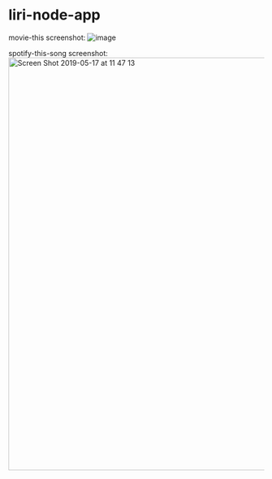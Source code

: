 # liri-node-app

movie-this screenshot:
![image](https://user-images.githubusercontent.com/47833766/57939203-cf033700-7897-11e9-8935-975e98c379ea.png)


spotify-this-song screenshot:
<img width="812" alt="Screen Shot 2019-05-17 at 11 47 13" src="https://user-images.githubusercontent.com/47833766/57940131-cf043680-7899-11e9-993c-c56ec8e0e478.png">

